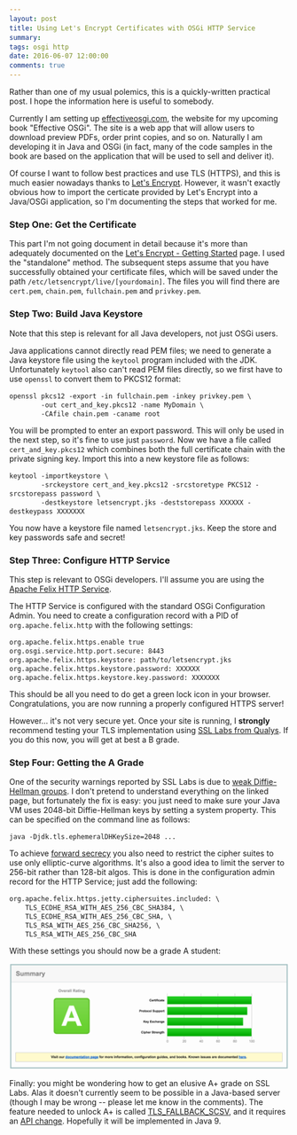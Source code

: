```yaml
---
layout: post
title: Using Let's Encrypt Certificates with OSGi HTTP Service
summary: 
tags: osgi http
date: 2016-06-07 12:00:00
comments: true
---
```


Rather than one of my usual polemics, this is a quickly-written practical post. I hope the information here is useful to somebody.

Currently I am setting up [effectiveosgi.com](https://effectiveosgi.com/), the website for my upcoming book "Effective OSGi". The site is a web app that will allow users to download preview PDFs, order print copies, and so on. Naturally I am developing it in Java and OSGi (in fact, many of the code samples in the book are based on the application that will be used to sell and deliver it).

Of course I want to follow best practices and use TLS (HTTPS), and this is much easier nowadays thanks to [Let's Encrypt](https://letsencrypt.org). However, it wasn't exactly obvious how to import the certicate provided by Let's Encrypt into a Java/OSGi application, so I'm documenting the steps that worked for me.

### Step One: Get the Certificate

This part I'm not going document in detail because it's more than adequately documented on the [Let's Encrypt - Getting Started](https://letsencrypt.org/getting-started/) page. I used the "standalone" method. The subsequent steps assume that you have successfully obtained your certificate files, which will be saved under the path `/etc/letsencrypt/live/[yourdomain]`. The files you will find there are `cert.pem`, `chain.pem`, `fullchain.pem` and `privkey.pem`.

### Step Two: Build Java Keystore

Note that this step is relevant for all Java developers, not just OSGi users.

Java applications cannot directly read PEM files; we need to generate a Java keystore file using the `keytool` program included with the JDK. Unfortunately `keytool` also can't read PEM files directly, so we first have to use `openssl` to convert them to PKCS12 format:

    openssl pkcs12 -export -in fullchain.pem -inkey privkey.pem \
            -out cert_and_key.pkcs12 -name MyDomain \
            -CAfile chain.pem -caname root

You will be prompted to enter an export password. This will only be used in the next step, so it's fine to use just `password`. Now we have a file called `cert_and_key.pkcs12` which combines both the full certificate chain with the private signing key. Import this into a new keystore file as follows:

    keytool -importkeystore \
            -srckeystore cert_and_key.pkcs12 -srcstoretype PKCS12 -srcstorepass password \
            -destkeystore letsencrypt.jks -deststorepass XXXXXX -destkeypass XXXXXXX

You now have a keystore file named `letsencrypt.jks`. Keep the store and key passwords safe and secret!

### Step Three: Configure HTTP Service

This step is relevant to OSGi developers. I'll assume you are using the [Apache Felix HTTP Service](https://felix.apache.org/documentation/subprojects/apache-felix-http-service.html).

The HTTP Service is configured with the standard OSGi Configuration Admin. You need to create a configuration record with a PID of `org.apache.felix.http` with the following settings:

    org.apache.felix.https.enable true
    org.osgi.service.http.port.secure: 8443
    org.apache.felix.https.keystore: path/to/letsencrypt.jks
    org.apache.felix.https.keystore.password: XXXXXX
    org.apache.felix.https.keystore.key.password: XXXXXXX

This should be all you need to do get a green lock icon in your browser. Congratulations, you are now running a properly configured HTTPS server!

However... it's not very secure yet. Once your site is running, I **strongly** recommend testing your TLS implementation using [SSL Labs from Qualys](https://www.ssllabs.com/ssltest/). If you do this now, you will get at best a B grade.

### Step Four: Getting the A Grade

One of the security warnings reported by SSL Labs is due to [weak Diffie-Hellman groups](https://weakdh.org). I don't pretend to understand everything on the linked page, but fortunately the fix is easy: you just need to make sure your Java VM uses 2048-bit Diffie-Hellman keys by setting a system property. This can be specified on the command line as follows:

    java -Djdk.tls.ephemeralDHKeySize=2048 ...

To achieve [forward secrecy](https://blog.qualys.com/ssllabs/2013/06/25/ssl-labs-deploying-forward-secrecy) you also need to restrict the cipher suites to use only elliptic-curve algorithms. It's also a good idea to limit the server to 256-bit rather than 128-bit algos. This is done in the configuration admin record for the HTTP Service; just add the following:

    org.apache.felix.https.jetty.ciphersuites.included: \
        TLS_ECDHE_RSA_WITH_AES_256_CBC_SHA384, \
        TLS_ECDHE_RSA_WITH_AES_256_CBC_SHA, \
        TLS_RSA_WITH_AES_256_CBC_SHA256, \
        TLS_RSA_WITH_AES_256_CBC_SHA

With these settings you should now be a grade A student:

<img width="600" src="/images/posts/ssl-grade-a.png">

Finally: you might be wondering how to get an elusive A+ grade on SSL Labs. Alas it doesn't currently seem to be possible in a Java-based server (though I may be wrong -- please let me know in the comments). The feature needed to unlock A+ is called [TLS_FALLBACK_SCSV](https://datatracker.ietf.org/doc/rfc7507/), and it requires an [API change](https://bugs.openjdk.java.net/browse/JDK-8061798). Hopefully it will be implemented in Java 9.